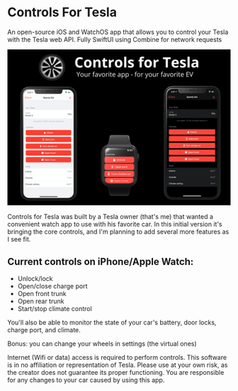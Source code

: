 # Controls For Tesla
An open-source iOS and WatchOS app that allows you to control your Tesla with the Tesla web API.
Fully SwiftUI using Combine for network requests

![Alt text](ReadMeImages/all_snapshot_1.png?raw=true "Title")

Controls for Tesla was built by a Tesla owner (that's me) that wanted a convenient watch app to use with his favorite car. In this initial version it's bringing the core controls, and I'm planning to add several more features as I see fit.

## Current controls on iPhone/Apple Watch:
* Unlock/lock  
* Open/close charge port  
* Open front trunk  
* Open rear trunk  
* Start/stop climate control  

You'll also be able to monitor the state of your car's battery, door locks, charge port, and climate.

Bonus: you can change your wheels in settings (the virtual ones)

Internet (Wifi or data) access is required to perform controls. This software is in no affiliation or representation of Tesla. Please use at your own risk, as the creator does not guarantee its proper functioning. You are responsible for any changes to your car caused by using this app. 
